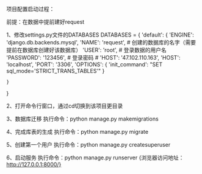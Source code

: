 项目配置启动过程：

前提：在数据中提前建好request


1、修改settings.py文件的DATABASES
DATABASES = {
    'default': {
        'ENGINE': 'django.db.backends.mysql',
        'NAME': 'request',  # 创建的数据库的名字（需要提前在数据库创建好该数据库）
        'USER': 'root',     # 登录数据的用户名
        'PASSWORD': '123456',   # 登录密码
        # 'HOST': '47.102.110.163',
        'HOST': 'localhost',
        'PORT': '3306',
        'OPTIONS': {
            'init_command': "SET sql_mode='STRICT_TRANS_TABLES'"
        }

    }
}

2、打开命令行窗口，通过cd切换到该项目更目录

3、数据库迁移
执行命令：python manage.py makemigrations

4、完成库表的生成
执行命令：python manage.py migrate

5、创建第一个用户
执行命令：python manage.py createsuperuser

6、启动服务
执行命令：python manage.py runserver {浏览器访问地址：http://127.0.0.1:8000/}
